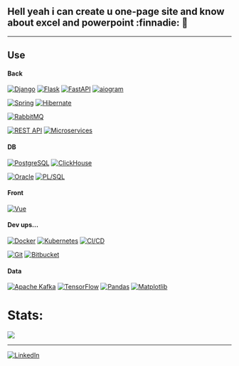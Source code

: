 ## Hell yeah i can create u one-page site and know about excel and powerpoint :finnadie: 💅

---

## Use

#### **Back**
[![Django](https://img.shields.io/badge/Django-092E20?style=for-the-badge&logo=django&logoColor=white)](https://www.djangoproject.com/)
[![Flask](https://img.shields.io/badge/Flask-000000?style=for-the-badge&logo=flask&logoColor=white)](https://flask.palletsprojects.com/)
[![FastAPI](https://img.shields.io/badge/FastAPI-005571?style=for-the-badge&logo=fastapi)](https://fastapi.tiangolo.com/)
[![aiogram](https://img.shields.io/badge/aiogram-2CA5E0?style=for-the-badge&logo=telegram&logoColor=white)](https://docs.aiogram.dev/)

[![Spring](https://img.shields.io/badge/Spring-6DB33F?style=for-the-badge&logo=spring&logoColor=white)](https://spring.io/)
[![Hibernate](https://img.shields.io/badge/Hibernate-59666C?style=for-the-badge&logo=hibernate&logoColor=white)](https://hibernate.org/)

[![RabbitMQ](https://img.shields.io/badge/RabbitMQ-FF6600?style=for-the-badge&logo=rabbitmq&logoColor=white)](https://www.rabbitmq.com/)

[![REST API](https://img.shields.io/badge/REST-FF5733?style=for-the-badge&logo=rest&logoColor=white)](https://en.wikipedia.org/wiki/REST)
[![Microservices](https://img.shields.io/badge/Microservices-009688?style=for-the-badge&logo=microservices&logoColor=white)](https://microservices.io/)

#### **DB**

[![PostgreSQL](https://img.shields.io/badge/PostgreSQL-316192?style=for-the-badge&logo=postgresql&logoColor=white)](https://www.postgresql.org/)
[![ClickHouse](https://img.shields.io/badge/ClickHouse-FFCC01?style=for-the-badge&logo=clickhouse&logoColor=black)](https://clickhouse.com/)

[![Oracle](https://img.shields.io/badge/Oracle-F80000?style=for-the-badge&logo=oracle&logoColor=white)](https://www.oracle.com/database/)
[![PL/SQL](https://img.shields.io/badge/PL%2FSQL-F80000?style=for-the-badge&logo=oracle&logoColor=white)](https://www.oracle.com/database/technologies/appdev/plsql.html)


#### **Front**

[![Vue](https://img.shields.io/badge/Vue.js-42B883?style=for-the-badge&logo=vue.js&logoColor=white)](https://vuejs.org/)


#### **Dev ups...**

[![Docker](https://img.shields.io/badge/Docker-2496ED?style=for-the-badge&logo=docker&logoColor=white)](https://www.docker.com/)
[![Kubernetes](https://img.shields.io/badge/Kubernetes-326CE5?style=for-the-badge&logo=kubernetes&logoColor=white)](https://kubernetes.io/)
[![CI/CD](https://img.shields.io/badge/CI%2FCD-0078D7?style=for-the-badge&logo=githubactions&logoColor=white)](https://en.wikipedia.org/wiki/CI/CD)

[![Git](https://img.shields.io/badge/Git-F05032?style=for-the-badge&logo=git&logoColor=white)](https://git-scm.com/)
[![Bitbucket](https://img.shields.io/badge/Bitbucket-0052CC?style=for-the-badge&logo=bitbucket&logoColor=white)](https://bitbucket.org/)

#### **Data**

[![Apache Kafka](https://img.shields.io/badge/Apache_Kafka-231F20?style=for-the-badge&logo=apachekafka&logoColor=white)](https://kafka.apache.org/)
[![TensorFlow](https://img.shields.io/badge/TensorFlow-FF6F00?style=for-the-badge&logo=tensorflow&logoColor=white)](https://www.tensorflow.org/)
[![Pandas](https://img.shields.io/badge/pandas-150458?style=for-the-badge&logo=pandas&logoColor=white)](https://pandas.pydata.org/)
[![Matplotlib](https://img.shields.io/badge/Matplotlib-%23ffffff?style=for-the-badge&logo=matplotlib&logoColor=black)](https://matplotlib.org/)


# Stats:
![](https://nirzak-streak-stats.vercel.app/?user=ArtemRuslanovich&theme=dark&hide_border=false)<br/>

---


[![LinkedIn](https://img.shields.io/badge/LinkedIn-%230077B5.svg?logo=linkedin&logoColor=white)](https://www.linkedin.com/in/zavatskiar/)
